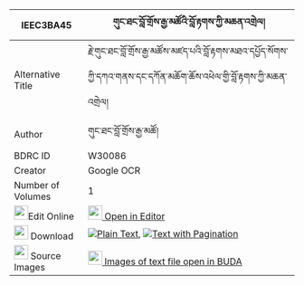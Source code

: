 |IEEC3BA45|གུང་ཐང་བློ་གྲོས་རྒྱ་མཚོའི་བློ་རྟགས་ཀྱི་མཆན་འགྲེལ། 
| --- | --- 
|Alternative Title |རྗེ་གུང་ཐང་བློ་གྲོས་རྒྱ་མཚོས་མཛད་པའི་བློ་རྟགས་མཐའ་དཔྱོད་སོགས་ཀྱི་དཀའ་གནས་དང་དཀོན་མཆོག་ཆོས་འཕེལ་གྱི་བློ་རྟགས་ཀྱི་མཆན་འགྲེལ།
|Author| གུང་ཐང་བློ་གྲོས་རྒྱ་མཚོ།
|BDRC ID | W30086
|Creator | Google OCR
|Number of Volumes| 1
|<img width="25" src="https://img.icons8.com/color/25/000000/edit-property.png">Edit Online| [<img width="25" src="https://avatars.githubusercontent.com/u/45091458?s=200&v=4"> Open in Editor](http://editor.openpecha.org/IEEC3BA45)
|<img width="25" src="https://img.icons8.com/fluent/48/000000/download-2.png"/>  Download | [![](https://img.icons8.com/color/20/000000/txt.png)Plain Text](https://github.com/Openpecha/IEEC3BA45/releases/download/v1/gung_tang_lodro_gyatso_i_lo_ta_plain_IEEC3BA45.zip), [![](https://img.icons8.com/color/20/000000/txt.png)Text with Pagination](https://github.com/Openpecha/IEEC3BA45/releases/download/v1/gung_tang_lodro_gyatso_i_lo_ta_pages_IEEC3BA45.zip)
|<img width="25" src="https://img.icons8.com/plasticine/100/000000/pictures-folder.png"/>  Source Images | [<img width="25" src="https://library.bdrc.io/icons/BUDA-small.svg"> Images of text file open in BUDA](https://library.bdrc.io/show/bdr:W30086)